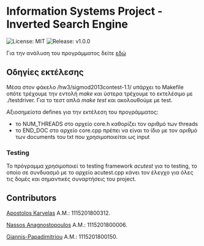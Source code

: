 
# Information Systems Project - Inverted Search Engine
![License: MIT](https://img.shields.io/badge/License-MIT-blue.svg)
![Release: v1.0.0](https://img.shields.io/github/v/release/nassosanagn/Vaccine-Monitor-App?include_prereleases)

Για την ανάλυση του προγράμματος δείτε [εδώ]()

## Οδηγίες εκτέλεσης

Μέσα στον φάκελο /hw3/sigmod2013contest-1.1/ υπάρχει το Makefile οπότε τρέχουμε την εντολή *make* και ύστερα τρέχουμε το εκτελέσιμο με ./testdriver. Για το τεστ απλά *make test* και ακολουθούμε με test.

Αξιοσημείοτα defines για την εκτέλεση του προγράμματος:
* το NUM_THREADS στο αρχείο core.h καθορίζει τον αριθμό των threads
* το END_DOC στο αρχείο core.cpp πρέπει να είναι το ίδιο με τον αριθμό των documents του txt που χρησιμοποιείται ως input
 
### Testing

Το πρόγραμμα χρησιμοποιεί το testing framework *acutest* για το testing, το οποίο σε συνδυασμό με το αρχείο acutest.cpp κάνει τον έλεγχο για όλες τις δομές και σημαντικές συναρτήσεις του project.

## Contributors

[Apostolos Karvelas](https://github.com/TollisK) A.M.: 1115201800312.

[Nassos Anagnostopoulos](https://github.com/nassosanagn) A.M.: 1115201800006.

[Giannis-Papadimitriou](https://github.com/Giannis-Papadimitriou) A.M.: 1115201800150.


